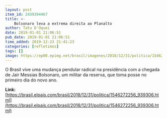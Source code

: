 ```yaml
---
layout: post
item_id: 2439394467
title: >-
    Bolsonaro leva a extrema direita ao Planalto
author: Tatu D'Oquei
date: 2019-01-01 21:06:51
pub_date: 2019-01-01 21:06:51
time_added: 2019-12-23 21:41:23
categories: [refletimos]
tags: []
image: https://ep00.epimg.net/brasil/imagenes/2018/12/31/politica/1546272256_939306_1546280616_rrss_normal.jpg
---
```


O Brasil vive uma mudança pendular radical na presidência com a chegada de Jair Messias Bolsonaro, um militar da reserva, que toma posse no primeiro dia do novo ano.

**Link:** [https://brasil.elpais.com/brasil/2018/12/31/politica/1546272256_939306.html](https://brasil.elpais.com/brasil/2018/12/31/politica/1546272256_939306.html)

